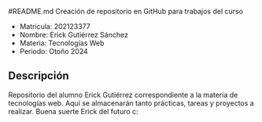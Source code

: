 #README.md Creación de repositorio en GitHub para trabajos del curso

* Matricula: 202123377
* Nombre: Erick Gutiérrez Sánchez
* Materia: Tecnologías Web
* Periodo: Otoño 2024

## Descripción

Repositorio del alumno Erick Gutiérrez correspondiente a la materia de tecnologías web.
Aquí se almacenarán tanto prácticas, tareas y proyectos a realizar. 
Buena suerte Erick del futuro c:
